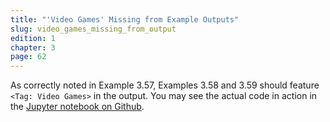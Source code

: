 ```yaml
---
title: "'Video Games' Missing from Example Outputs"
slug: video_games_missing_from_output
edition: 1
chapter: 3
page: 62
---
```

As correctly noted in Example 3.57, Examples 3.58 and 3.59 should
feature `<Tag: Video Games>` in the output. You may see the actual code
in action in the [Jupyter notebook on Github][Ch3 DB Notebook].

[Ch3 DB Notebook]: https://github.com/jambonrose/DjangoUnleashed-1.8/blob/master/Chapter_03_Model_Managers_and_QuerySets.ipynb
